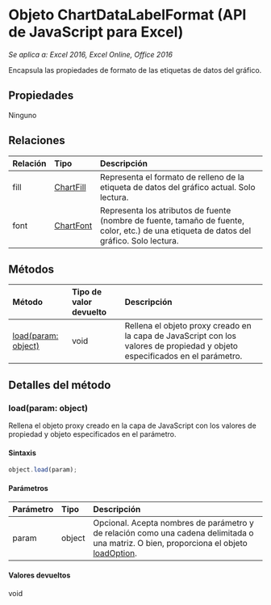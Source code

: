 # Objeto ChartDataLabelFormat (API de JavaScript para Excel)

_Se aplica a: Excel 2016, Excel Online, Office 2016_

Encapsula las propiedades de formato de las etiquetas de datos del gráfico.

## Propiedades

Ninguno

## Relaciones
| Relación | Tipo|Descripción|
|:---------------|:--------|:----------|
|fill|[ChartFill](chartfill.md)|Representa el formato de relleno de la etiqueta de datos del gráfico actual. Solo lectura.|
|font|[ChartFont](chartfont.md)|Representa los atributos de fuente (nombre de fuente, tamaño de fuente, color, etc.) de una etiqueta de datos del gráfico. Solo lectura.|

## Métodos

| Método   | Tipo de valor devuelto|Descripción|
|:---------------|:--------|:----------|
|[load(param: object)](#loadparam-object)|void|Rellena el objeto proxy creado en la capa de JavaScript con los valores de propiedad y objeto especificados en el parámetro.|

## Detalles del método

### load(param: object)
Rellena el objeto proxy creado en la capa de JavaScript con los valores de propiedad y objeto especificados en el parámetro.

#### Sintaxis
```js
object.load(param);
```

#### Parámetros
| Parámetro   | Tipo|Descripción|
|:---------------|:--------|:----------|
|param|object|Opcional. Acepta nombres de parámetro y de relación como una cadena delimitada o una matriz. O bien, proporciona el objeto [loadOption](loadoption.md).|

#### Valores devueltos
void

